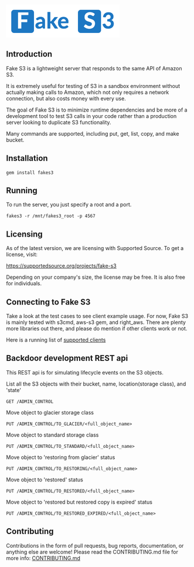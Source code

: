 ![Fake S3](static/logo.png "Fake S3")

## Introduction

Fake S3 is a lightweight server that responds to the same API of Amazon S3.

It is extremely useful for testing of S3 in a sandbox environment without actually making calls to Amazon, which not only requires a network connection, but also costs money with every use.

The goal of Fake S3 is to minimize runtime dependencies and be more of a
development tool to test S3 calls in your code rather than a production server looking to duplicate S3 functionality.

Many commands are supported, including put, get, list, copy, and make bucket.

## Installation

    gem install fakes3

## Running

To run the server, you just specify a root and a port.

    fakes3 -r /mnt/fakes3_root -p 4567

## Licensing

As of the latest version, we are licensing with Supported Source. To get a license, visit:

https://supportedsource.org/projects/fake-s3 

Depending on your company's size, the license may be free. It is also free for individuals.

## Connecting to Fake S3

Take a look at the test cases to see client example usage.  For now, Fake S3 is
mainly tested with s3cmd, aws-s3 gem, and right_aws.  There are plenty more
libraries out there, and please do mention if other clients work or not.

Here is a running list of [supported clients](https://github.com/jubos/fake-s3/wiki/Supported-Clients "Supported Clients")

## Backdoor development REST api

This REST api is for simulating lifecycle events on the S3 objects.

List all the S3 objects with their bucket, name, location(storage class), and 'state'

    GET /ADMIN_CONTROL

Move object to glacier storage class

    PUT /ADMIN_CONTROL/TO_GLACIER/<full_object_name>

Move object to standard storage class

    PUT /ADMIN_CONTROL/TO_STANDARD/<full_object_name>

Move object to 'restoring from glacier' status

    PUT /ADMIN_CONTROL/TO_RESTORING/<full_object_name>

Move object to 'restored' status

    PUT /ADMIN_CONTROL/TO_RESTORED/<full_object_name>

Move object to 'restored but restored copy is expired' status

    PUT /ADMIN_CONTROL/TO_RESTORED_EXPIRED/<full_object_name>

## Contributing

Contributions in the form of pull requests, bug reports, documentation, or anything else are welcome! Please read the CONTRIBUTING.md file for more info: [CONTRIBUTING.md](https://github.com/jubos/fake-s3/blob/master/CONTRIBUTING.md)
